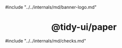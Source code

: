 #include "../../internals/md/banner-logo.md"

<h1 align="center">@tidy-ui/paper</h1>

#include "../../internals/md/checks.md"
